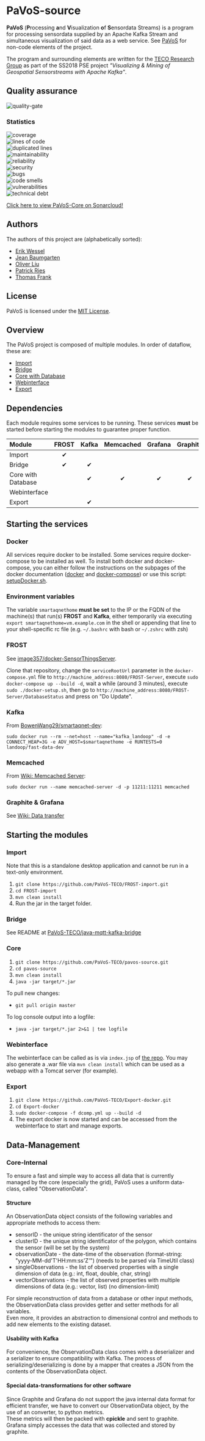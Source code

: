 # PaVoS-source
**PaVoS** (**P**rocessing **a**nd **V**isualization **o**f **S**ensordata Streams) is a program for processing sensordata supplied by an Apache Kafka Stream and simultaneous visualization of said data as a web service. See [PaVoS](https://github.com/PaVoS-TECO/pavos-documents) for non-code elements of the project.

The program and surrounding elements are written for the [TECO Research Group](teco.edu) as part of the SS2018 PSE project *"Visualizing & Mining of Geospatial Sensorstreams with Apache Kafka"*.

## Quality assurance
![quality-gate](https://sonarcloud.io/api/project_badges/quality_gate?project=pavos-source)  

### Statistics
![coverage](https://sonarcloud.io/api/project_badges/measure?project=pavos-source&metric=coverage)  
![lines of code](https://sonarcloud.io/api/project_badges/measure?project=pavos-source&metric=ncloc)  
![duplicated lines](https://sonarcloud.io/api/project_badges/measure?project=pavos-source&metric=duplicated_lines_density)  
![maintainability](https://sonarcloud.io/api/project_badges/measure?project=pavos-source&metric=sqale_rating)  
![reliability](https://sonarcloud.io/api/project_badges/measure?project=pavos-source&metric=reliability_rating)  
![security](https://sonarcloud.io/api/project_badges/measure?project=pavos-source&metric=security_rating)  
![bugs](https://sonarcloud.io/api/project_badges/measure?project=pavos-source&metric=bugs)  
![code smells](https://sonarcloud.io/api/project_badges/measure?project=pavos-source&metric=code_smells)  
![vulnerabilities](https://sonarcloud.io/api/project_badges/measure?project=pavos-source&metric=vulnerabilities)  
![technical debt](https://sonarcloud.io/api/project_badges/measure?project=pavos-source&metric=sqale_index)  
  
[Click here to view PaVoS-Core on Sonarcloud!](https://sonarcloud.io/dashboard?id=pavos-source)
## Authors
The authors of this project are (alphabetically sorted):
- [Erik Wessel](https://github.com/erikwessel)
- [Jean Baumgarten](https://github.com/Jelumar)
- [Oliver Liu](https://github.com/olivermliu)
- [Patrick Ries](https://github.com/masterries)
- [Thomas Frank](https://github.com/thomas475)

## License
PaVoS is licensed under the [MIT License](LICENSE).

## Overview
The PaVoS project is composed of multiple modules. In order of dataflow, these are:
- [Import](https://github.com/PaVoS-TECO/FROST-import)
- [Bridge](https://github.com/PaVoS-TECO/java-mqtt-kafka-bridge)
- [Core with Database](https://github.com/PaVoS-TECO/pavos-source)
- [Webinterface](https://github.com/PaVoS-TECO/webinterface)
- [Export](https://github.com/PaVoS-TECO/Kafka-export)

## Dependencies
Each module requires some services to be running. These services **must** be started before starting the modules to guarantee proper function.

| Module             | FROST | Kafka | Memcached | Grafana | Graphite |
| :----------------- | :---: | :---: | :-------: | :-----: | :------: |
| Import             | ✔     |       |           |         |          |
| Bridge             | ✔     | ✔     |           |         |          |
| Core with Database |       | ✔     | ✔         | ✔       | ✔        |
| Webinterface       |       |       |           |         |          |
| Export             |       | ✔     |           |         |          |

## Starting the services
### Docker
All services require docker to be installed. Some services require docker-compose to be installed as well.
To install both docker and docker-compose, you can either follow the instructions on the subpages of the docker documentation ([docker](https://docs.docker.com/install/) and [docker-compose](https://docs.docker.com/compose/install/)) or use this script: [setupDocker.sh](https://github.com/BowenWang29/smartaqnet-dev/blob/master/sbin/setupDocker.sh).

### Environment variables
The variable `smartaqnethome` **must be set** to the IP or the FQDN of the machine(s) that run(s) **FROST** and **Kafka**, either temporarily via executing `export smartaqnethome=vm.example.com` in the shell or appending that line to your shell-specific rc file (e.g. `~/.bashrc` with bash or `~/.zshrc` with zsh)

### FROST

See [image357/docker-SensorThingsServer](https://github.com/image357/docker-SensorThingsServer/).

Clone that repository, change the `serviceRootUrl` parameter in the `docker-compose.yml` file to `http://machine_address:8080/FROST-Server`, execute `sudo docker-compose up --build -d`, wait a while (around 3 minutes), execute `sudo ./docker-setup.sh`, then go to `http://machine_address:8080/FROST-Server/DatabaseStatus` and press on "Do Update".

### Kafka
From [BowenWang29/smartaqnet-dev](https://github.com/BowenWang29/smartaqnet-dev/blob/master/sbin/startLandoop.sh):

`sudo docker run --rm --net=host --name="kafka_landoop" -d -e CONNECT_HEAP=3G -e ADV_HOST=$smartaqnethome -e RUNTESTS=0 landoop/fast-data-dev`

### Memcached
From [Wiki: Memcached Server](https://github.com/PaVoS-TECO/pavos-source/wiki/Memcached-Server):

`sudo docker run --name memcached-server -d -p 11211:11211 memcached`

### Graphite & Grafana
See [Wiki: Data transfer](https://github.com/PaVoS-TECO/pavos-source/wiki/Data-transfer)

## Starting the modules
### Import
Note that this is a standalone desktop application and cannot be run in a text-only environment.
1. `git clone https://github.com/PaVoS-TECO/FROST-import.git`
2. `cd FROST-import`
3. `mvn clean install`
4. Run the jar in the target folder.

### Bridge
See README at [PaVoS-TECO/java-mqtt-kafka-bridge](https://github.com/PaVoS-TECO/java-mqtt-kafka-bridge/)

### Core
1. `git clone https://github.com/PaVoS-TECO/pavos-source.git`
2. `cd pavos-source`
3. `mvn clean install`
4. `java -jar target/*.jar`

To pull new changes:
- `git pull origin master`

To log console output into a logfile:
- `java -jar target/*.jar 2>&1 | tee logfile`

### Webinterface
The webinterface can be called as is via `index.jsp` of [the repo](https://github.com/PaVoS-TECO/webinterface). You may also generate a .war file via `mvn clean install` which can be used as a webapp with a Tomcat server (for example).

### Export
1. `git clone https://github.com/PaVoS-TECO/Export-docker.git`
2. `cd Export-docker`
3. `sudo docker-compose -f dcomp.yml up --build -d`
4. The export docker is now started and can be accessed from the webinterface to start and manage exports.

## Data-Management
### Core-Internal
To ensure a fast and simple way to access all data that is currently managed by the core (especially the grid), PaVoS uses a uniform data-class, called "ObservationData".  
#### Structure
An ObservationData object consists of the following variables and appropriate methods to access them:
- sensorID - the unique string identificator of the sensor  
- clusterID - the unique string identificator of the polygon, which contains the sensor (will be set by the system)  
- observationDate - the date-time of the observation (format-string: "yyyy-MM-dd'T'HH:mm:ss'Z'") (needs to be parsed via TimeUtil class)  
- singleObservations - the list of observed properties with a single dimension of data (e.g.: int, float, double, char, string)  
- vectorObservations - the list of observed properties with multiple dimensions of data (e.g.: vector, list) (no dimension-limit)  
  
For simple reconstruction of data from a database or other input methods, the ObservationData class provides getter and setter methods for all variables.  
Even more, it provides an abstraction to dimensional control and methods to add new elements to the existing dataset.  
#### Usability with Kafka
For convenience, the ObservationData class comes with a deserializer and a serializer to ensure compatibility with Kafka.
The process of serializing/deserializing is done by a mapper that creates a JSON from the contents of the ObservationData object.  
#### Special data-transformations for other software
Since Graphite and Grafana do not support the java internal data format for efficient transfer, we have to convert our ObservationData object, by the use of an converter, to python metrics.  
These metrics will then be packed with **cpickle** and sent to graphite.
Grafana simply accesses the data that was collected and stored by graphite.
